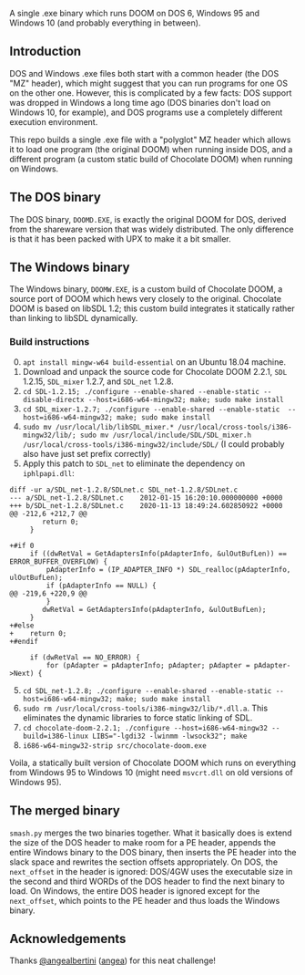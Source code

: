 A single .exe binary which runs DOOM on DOS 6, Windows 95 and Windows 10 (and probably everything in between).

## Introduction

DOS and Windows .exe files both start with a common header (the DOS "MZ" header), which might suggest that you can run programs for one OS on the other one. However, this is complicated by a few facts: DOS support was dropped in Windows a long time ago (DOS binaries don't load on Windows 10, for example), and DOS programs use a completely different execution environment.

This repo builds a single .exe file with a "polyglot" MZ header which allows it to load one program (the original DOOM) when running inside DOS, and a different program (a custom static build of Chocolate DOOM) when running on Windows.

## The DOS binary

The DOS binary, `DOOMD.EXE`, is exactly the original DOOM for DOS, derived from the shareware version that was widely distributed. The only difference is that it has been packed with UPX to make it a bit smaller.

## The Windows binary

The Windows binary, `DOOMW.EXE`, is a custom build of Chocolate DOOM, a source port of DOOM which hews very closely to the original. Chocolate DOOM is based on libSDL 1.2; this custom build integrates it statically rather than linking to libSDL dynamically.

### Build instructions

0. `apt install mingw-w64 build-essential` on an Ubuntu 18.04 machine.
1. Download and unpack the source code for Chocolate DOOM 2.2.1, `SDL` 1.2.15, `SDL_mixer` 1.2.7, and `SDL_net` 1.2.8.
2. `cd SDL-1.2.15; ./configure --enable-shared --enable-static --disable-directx --host=i686-w64-mingw32; make; sudo make install`
2. `cd SDL_mixer-1.2.7; ./configure --enable-shared --enable-static  --host=i686-w64-mingw32; make; sudo make install`
3. `sudo mv /usr/local/lib/libSDL_mixer.* /usr/local/cross-tools/i386-mingw32/lib/; sudo mv /usr/local/include/SDL/SDL_mixer.h /usr/local/cross-tools/i386-mingw32/include/SDL/` (I could probably also have just set prefix correctly)
4. Apply this patch to `SDL_net` to eliminate the dependency on `iphlpapi.dll`:

```
diff -ur a/SDL_net-1.2.8/SDLnet.c SDL_net-1.2.8/SDLnet.c
--- a/SDL_net-1.2.8/SDLnet.c	2012-01-15 16:20:10.000000000 +0000
+++ b/SDL_net-1.2.8/SDLnet.c	2020-11-13 18:49:24.602850922 +0000
@@ -212,6 +212,7 @@
 		return 0;
     }
 
+#if 0
     if ((dwRetVal = GetAdaptersInfo(pAdapterInfo, &ulOutBufLen)) == ERROR_BUFFER_OVERFLOW) {
         pAdapterInfo = (IP_ADAPTER_INFO *) SDL_realloc(pAdapterInfo, ulOutBufLen);
         if (pAdapterInfo == NULL) {
@@ -219,6 +220,9 @@
         }
 		dwRetVal = GetAdaptersInfo(pAdapterInfo, &ulOutBufLen);
     }
+#else
+    return 0;
+#endif
 
     if (dwRetVal == NO_ERROR) {
         for (pAdapter = pAdapterInfo; pAdapter; pAdapter = pAdapter->Next) {
```
5. `cd SDL_net-1.2.8; ./configure --enable-shared --enable-static --host=i686-w64-mingw32; make; sudo make install`
6. `sudo rm /usr/local/cross-tools/i386-mingw32/lib/*.dll.a`. This eliminates the dynamic libraries to force static linking of SDL.
7. `cd chocolate-doom-2.2.1; ./configure --host=i686-w64-mingw32 --build=i386-linux LIBS="-lgdi32 -lwinmm -lwsock32"; make`
8. `i686-w64-mingw32-strip src/chocolate-doom.exe`

Voila, a statically built version of Chocolate DOOM which runs on everything from Windows 95 to Windows 10 (might need `msvcrt.dll` on old versions of Windows 95).

## The merged binary

`smash.py` merges the two binaries together. What it basically does is extend the size of the DOS header to make room for a PE header, appends the entire Windows binary to the DOS binary, then inserts the PE header into the slack space and rewrites the section offsets appropriately. On DOS, the `next_offset` in the header is ignored: DOS/4GW uses the executable size in the second and third WORDs of the DOS header to find the next binary to load. On Windows, the entire DOS header is ignored except for the `next_offset`, which points to the PE header and thus loads the Windows binary.

## Acknowledgements

Thanks [@angealbertini](https://twitter.com/angealbertini/status/1327138949408624642) ([angea](https://github.com/angea)) for this neat challenge!
